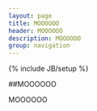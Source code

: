 ```yaml
---
layout: page
title: MOOOOOO
header: MOOOOOO
description: MOOOOOO
group: navigation
---
```

{% include JB/setup %}

##MOOOOOO

MOOOOOO
